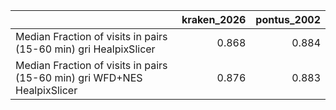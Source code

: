 |                                                                          |   kraken_2026 |   pontus_2002 |
|:-------------------------------------------------------------------------|--------------:|--------------:|
| Median Fraction of visits in pairs (15-60 min) gri HealpixSlicer         |         0.868 |         0.884 |
| Median Fraction of visits in pairs (15-60 min) gri WFD+NES HealpixSlicer |         0.876 |         0.883 |
